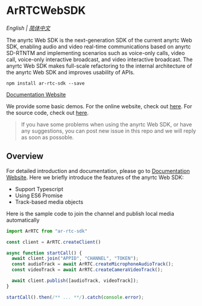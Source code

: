 # ArRTCWebSDK

*English | [简体中文](README.cn.md)*

The anyrtc Web SDK is the next-generation SDK of the current anyrtc Web SDK, enabling audio and video real-time communications based on anyrtc SD-RTNTM and implementing scenarios such as voice-only calls, video call, voice-only interactive broadcast, and video interactive broadcast. The anyrtc Web SDK makes full-scale refactoring to the internal architecture of the anyrtc Web SDK and improves usability of APIs.

```shell
npm install ar-rtc-sdk --save
```

[Documentation Website](https://anyrtc.github.io/ArRTCWebSDK)

We provide some basic demos. For the online website, check out [here](https://github.com/anyRTC/ArRTCWebSDK/demo/). For the source code, check out [here](./Demo).


> If you have some problems when using the anyrtc Web SDK, or have any suggestions, you can post new issue in this repo and we will reply as soon as possoble.

## Overview

For detailed introduction and documentation, please go to  [Documentation Website](https://anyrtc.github.io/ArRTCWebSDK). Here we briefly introduce the features of the anyrtc Web SDK:

- Support Typescript
- Using ES6 Promise
- Track-based media objects

Here is the sample code to join the channel and publish local media automatically

```js
import ArRTC from "ar-rtc-sdk"

const client = ArRTC.createClient()

async function startCall() {
  await client.join("APPID", "CHANNEL", "TOKEN");
  const audioTrack = await ArRTC.createMicrophoneAudioTrack();
  const videoTrack = await ArRTC.createCameraVideoTrack();

  await client.publish([audioTrack, videoTrack]);
}

startCall().then(/** ... **/).catch(console.error);
```
